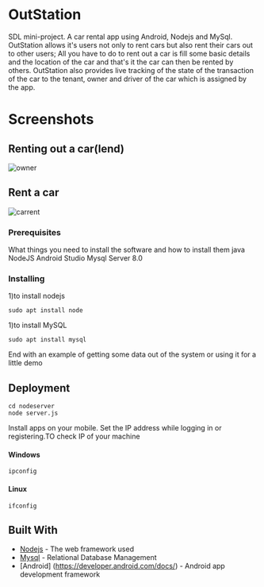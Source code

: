 # OutStation
SDL mini-project. A car rental app using Android, Nodejs and MySql. OutStation allows it's users not only to rent cars but also rent their cars out to other users;
All you have to do to rent out a car is fill some basic details and the location of the car and that's it the car can then be rented by others. OutStation also provides live tracking of the state of the transaction of the car to the tenant, owner and driver of the car which is assigned by the app.


# Screenshots
## Renting out a car(lend)
![owner](https://user-images.githubusercontent.com/33774255/47833543-66ec7800-ddc1-11e8-8f0b-e1b8e93916e2.gif)
## Rent a car
![carrent](https://user-images.githubusercontent.com/33774255/47833693-4113a300-ddc2-11e8-96f3-8ee4cf9a315c.gif)

### Prerequisites

What things you need to install the software and how to install them
java
NodeJS
Android Studio 
Mysql Server 8.0

### Installing

1)to install nodejs

```
sudo apt install node
```
1)to install MySQL

```
sudo apt install mysql
```

End with an example of getting some data out of the system or using it for a little demo


## Deployment
```
cd nodeserver
node server.js
```
Install apps on your mobile.
Set the IP address while logging in or registering.TO check IP of your machine
#### Windows
```
ipconfig
```
#### Linux
```
ifconfig
````

## Built With

* [Nodejs](https://nodejs.org/en/docs/) - The web framework used
* [Mysql](https://dev.mysql.com/doc/refman/8.0/en/) - Relational Database Management
* [Android] (https://developer.android.com/docs/) -  Android app development framework 
